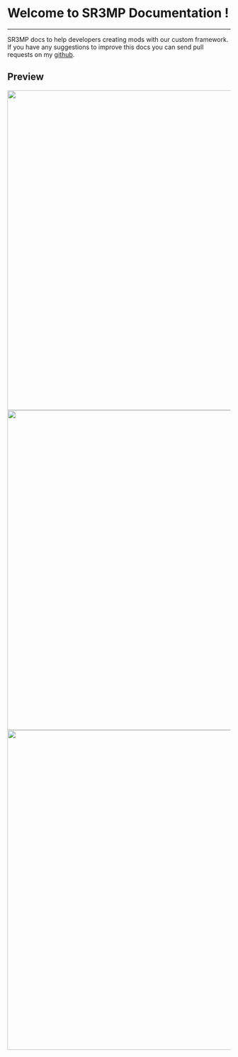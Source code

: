 # Welcome to SR3MP Documentation !

---

SR3MP docs to help developers creating mods with our custom framework. If you have any suggestions to improve this docs you can send pull requests on my [github](https://github.com/K3rhos/SR3MP-Docs).

## Preview

<img src="https://i.imgur.com/0FkisxD.png" width="1280" height="720">
<img src="https://i.imgur.com/ZWYAp2N.jpg" width="1280" height="720">
<img src="https://i.imgur.com/BY6mJOA.jpg" width="1280" height="720">
